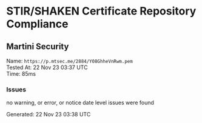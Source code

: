# STIR/SHAKEN Certificate Repository Compliance

## Martini Security

Name: `https://p.mtsec.me/2884/Y08GhheVnRwm.pem`\
Tested At: 22 Nov 23 03:37 UTC\
Time: 85ms

### Issues

no warning, or error, or notice date level issues were found

Generated: 22 Nov 23 03:38 UTC